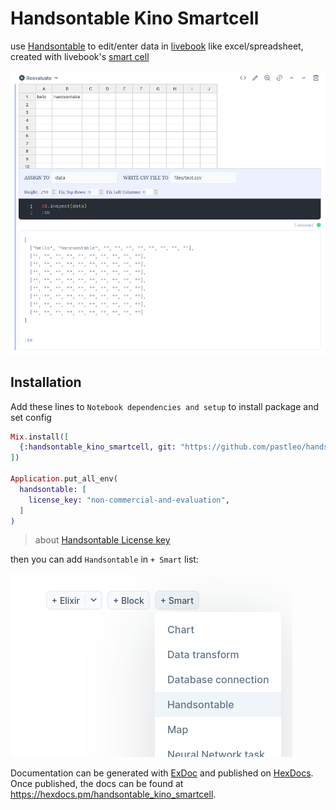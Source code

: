 # Handsontable Kino Smartcell

use [Handsontable](https://handsontable.com/) to edit/enter data in [livebook](https://livebook.dev/) like excel/spreadsheet, created with livebook's [smart cell](https://hexdocs.pm/kino/Kino.SmartCell.html)

![demo](docs/demo.png)

## Installation

Add these lines to `Notebook dependencies and setup` to install package and set config

```elixir
Mix.install([
  {:handsontable_kino_smartcell, git: "https://github.com/pastleo/handsontable_kino_smartcell.git", tag: "0.1.6"},
])

Application.put_all_env(
  handsontable: [
    license_key: "non-commercial-and-evaluation",
  ]
)
```

> about [Handsontable License key](https://handsontable.com/docs/javascript-data-grid/license-key/)

then you can add `Handsontable` in `+ Smart` list:

![adding](docs/adding.png)

Documentation can be generated with [ExDoc](https://github.com/elixir-lang/ex_doc)
and published on [HexDocs](https://hexdocs.pm). Once published, the docs can
be found at <https://hexdocs.pm/handsontable_kino_smartcell>.

